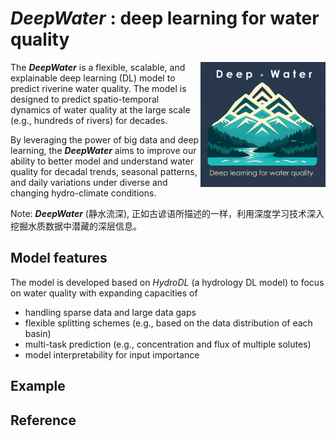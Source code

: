 # *DeepWater* : deep learning for water quality 
<img src="logo/DeepWater_logo.png" alt="Logo" align="right" height="200" />

The ***DeepWater*** is a flexible, scalable, and explainable deep learning (DL) model to predict riverine water quality. The model is designed to predict spatio-temporal dynamics of water quality at the large scale (e.g., hundreds of rivers) for decades. 

By leveraging the power of big data and deep learning, the ***DeepWater*** aims to improve our ability to better model and understand water quality for decadal trends, seasonal patterns, and daily variations under diverse and changing hydro-climate conditions. 

Note: ***DeepWater*** (静水流深), 正如古谚语所描述的一样，利用深度学习技术深入挖掘水质数据中潜藏的深层信息。

## Model features
The model is developed based on *HydroDL* (a hydrology DL model) to focus on water quality with expanding capacities of 
* handling sparse data and large data gaps
* flexible splitting schemes (e.g., based on the data distribution of each basin)
* multi-task prediction (e.g., concentration and flux of multiple solutes)
* model interpretability for input importance



## Example

## Reference
